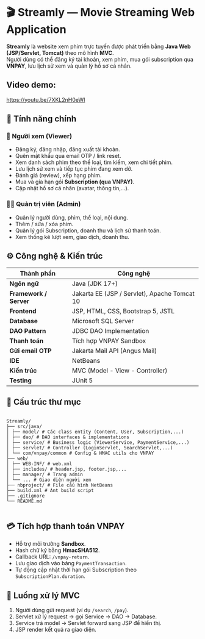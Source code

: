 # 🎬 Streamly — Movie Streaming Web Application

**Streamly** là website xem phim trực tuyến được phát triển bằng **Java Web (JSP/Servlet, Tomcat)** theo mô hình **MVC**.  
Người dùng có thể đăng ký tài khoản, xem phim, mua gói subscription qua **VNPAY**, lưu lịch sử xem và quản lý hồ sơ cá nhân.


## Video demo:

https://youtu.be/7XKL2nH0eWI

## 🚀 Tính năng chính

### 👤 Người xem (Viewer)
- Đăng ký, đăng nhập, đăng xuất tài khoản.  
- Quên mật khẩu qua email OTP / link reset.  
- Xem danh sách phim theo thể loại, tìm kiếm, xem chi tiết phim.  
- Lưu lịch sử xem và tiếp tục phim đang xem dở.  
- Đánh giá (review), xếp hạng phim.  
- Mua và gia hạn gói **Subscription (qua VNPAY)**.  
- Cập nhật hồ sơ cá nhân (avatar, thông tin,...).

### 🧑‍💼 Quản trị viên (Admin)
- Quản lý người dùng, phim, thể loại, nội dung.  
- Thêm / sửa / xóa phim.  
- Quản lý gói Subscription, doanh thu và lịch sử thanh toán.  
- Xem thống kê lượt xem, giao dịch, doanh thu.



## ⚙️ Công nghệ & Kiến trúc

| Thành phần | Công nghệ |
|-------------|------------|
| **Ngôn ngữ** | Java (JDK 17+) |
| **Framework / Server** | Jakarta EE (JSP / Servlet), Apache Tomcat 10 |
| **Frontend** | JSP, HTML, CSS, Bootstrap 5, JSTL |
| **Database** | Microsoft SQL Server |
| **DAO Pattern** | JDBC DAO Implementation |
| **Thanh toán** | Tích hợp VNPAY Sandbox |
| **Gửi email OTP** | Jakarta Mail API (Angus Mail) |
| **IDE** | NetBeans |
| **Kiến trúc** | MVC (Model - View - Controller) |
| **Testing** | JUnit 5 |



## 🧩 Cấu trúc thư mục

```

Streamly/
├── src/java/
│ ├── model/ # Các class entity (Content, User, Subscription,...)
│ ├── dao/ # DAO interfaces & implementations
│ ├── service/ # Business logic (ViewerService, PaymentService,...)
│ ├── servlet/ # Controller (LoginServlet, SearchServlet,...)
│ └── com/vnpay/common # Config & HMAC utils cho VNPAY
├── web/
│ ├── WEB-INF/ # web.xml
│ ├── includes/ # header.jsp, footer.jsp,...
│ ├── manager/ # Trang admin
│ └── ... # Giao diện người xem
├── nbproject/ # File cấu hình NetBeans
├── build.xml # Ant build script
├── .gitignore
└── README.md


```

## 💳 Tích hợp thanh toán VNPAY

- Hỗ trợ môi trường **Sandbox**.  
- Hash chữ ký bằng **HmacSHA512**.  
- Callback URL: `/vnpay-return`.  
- Lưu giao dịch vào bảng `PaymentTransaction`.  
- Tự động cập nhật thời hạn gói Subscription theo `SubscriptionPlan.duration`.



## 🧠 Luồng xử lý MVC

1. Người dùng gửi request (ví dụ `/search`, `/pay`).  
2. Servlet xử lý request → gọi Service → DAO → Database.  
3. Service trả model → Servlet forward sang JSP để hiển thị.  
4. JSP render kết quả ra giao diện.


